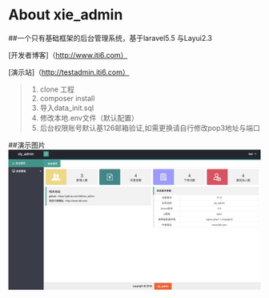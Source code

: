 
# About xie_admin

##一个只有基础框架的后台管理系统，基于laravel5.5 与Layui2.3
>
[开发者博客]（http://www.iti6.com）
>
[演示站]（http://testadmin.iti6.com）
>1. clone 工程
>2. composer install
>3. 导入data_init.sql
>4. 修改本地.env文件（默认配置）
>5. 后台权限账号默认基126邮箱验证,如需更换请自行修改pop3地址与端口


##演示图片
![tu1](https://raw.githubusercontent.com/iti6/xie_admin/master/public/images/test/1.png)
>
[tu2]:http://testadmin.iti6.com/images/test/2.png
>
[tu3]:http://testadmin.iti6.com/images/test/3.png
>
[tu4]:http://testadmin.iti6.com/images/test/4.png